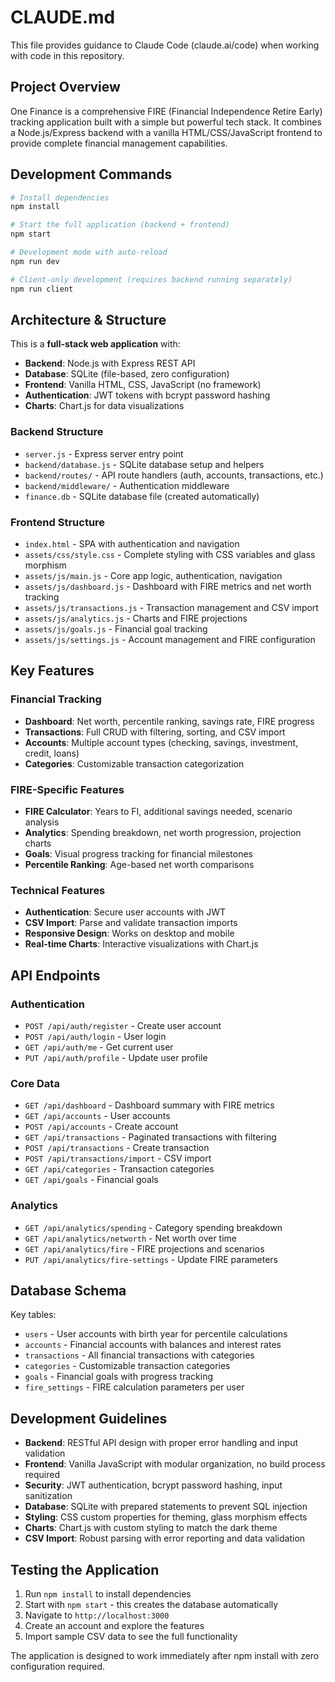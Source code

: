 # CLAUDE.md

This file provides guidance to Claude Code (claude.ai/code) when working with code in this repository.

## Project Overview

One Finance is a comprehensive FIRE (Financial Independence Retire Early) tracking application built with a simple but powerful tech stack. It combines a Node.js/Express backend with a vanilla HTML/CSS/JavaScript frontend to provide complete financial management capabilities.

## Development Commands

```bash
# Install dependencies
npm install

# Start the full application (backend + frontend)
npm start

# Development mode with auto-reload
npm run dev

# Client-only development (requires backend running separately)
npm run client
```

## Architecture & Structure

This is a **full-stack web application** with:
- **Backend**: Node.js with Express REST API
- **Database**: SQLite (file-based, zero configuration)
- **Frontend**: Vanilla HTML, CSS, JavaScript (no framework)
- **Authentication**: JWT tokens with bcrypt password hashing
- **Charts**: Chart.js for data visualizations

### Backend Structure
- `server.js` - Express server entry point
- `backend/database.js` - SQLite database setup and helpers
- `backend/routes/` - API route handlers (auth, accounts, transactions, etc.)
- `backend/middleware/` - Authentication middleware
- `finance.db` - SQLite database file (created automatically)

### Frontend Structure
- `index.html` - SPA with authentication and navigation
- `assets/css/style.css` - Complete styling with CSS variables and glass morphism
- `assets/js/main.js` - Core app logic, authentication, navigation
- `assets/js/dashboard.js` - Dashboard with FIRE metrics and net worth tracking
- `assets/js/transactions.js` - Transaction management and CSV import
- `assets/js/analytics.js` - Charts and FIRE projections
- `assets/js/goals.js` - Financial goal tracking
- `assets/js/settings.js` - Account management and FIRE configuration

## Key Features

### Financial Tracking
- **Dashboard**: Net worth, percentile ranking, savings rate, FIRE progress
- **Transactions**: Full CRUD with filtering, sorting, and CSV import
- **Accounts**: Multiple account types (checking, savings, investment, credit, loans)
- **Categories**: Customizable transaction categorization

### FIRE-Specific Features
- **FIRE Calculator**: Years to FI, additional savings needed, scenario analysis
- **Analytics**: Spending breakdown, net worth progression, projection charts
- **Goals**: Visual progress tracking for financial milestones
- **Percentile Ranking**: Age-based net worth comparisons

### Technical Features
- **Authentication**: Secure user accounts with JWT
- **CSV Import**: Parse and validate transaction imports
- **Responsive Design**: Works on desktop and mobile
- **Real-time Charts**: Interactive visualizations with Chart.js

## API Endpoints

### Authentication
- `POST /api/auth/register` - Create user account
- `POST /api/auth/login` - User login
- `GET /api/auth/me` - Get current user
- `PUT /api/auth/profile` - Update user profile

### Core Data
- `GET /api/dashboard` - Dashboard summary with FIRE metrics
- `GET /api/accounts` - User accounts
- `POST /api/accounts` - Create account
- `GET /api/transactions` - Paginated transactions with filtering
- `POST /api/transactions` - Create transaction
- `POST /api/transactions/import` - CSV import
- `GET /api/categories` - Transaction categories
- `GET /api/goals` - Financial goals

### Analytics
- `GET /api/analytics/spending` - Category spending breakdown
- `GET /api/analytics/networth` - Net worth over time
- `GET /api/analytics/fire` - FIRE projections and scenarios
- `PUT /api/analytics/fire-settings` - Update FIRE parameters

## Database Schema

Key tables:
- `users` - User accounts with birth year for percentile calculations
- `accounts` - Financial accounts with balances and interest rates
- `transactions` - All financial transactions with categories
- `categories` - Customizable transaction categories
- `goals` - Financial goals with progress tracking
- `fire_settings` - FIRE calculation parameters per user

## Development Guidelines

- **Backend**: RESTful API design with proper error handling and input validation
- **Frontend**: Vanilla JavaScript with modular organization, no build process required
- **Security**: JWT authentication, bcrypt password hashing, input sanitization
- **Database**: SQLite with prepared statements to prevent SQL injection
- **Styling**: CSS custom properties for theming, glass morphism effects
- **Charts**: Chart.js with custom styling to match the dark theme
- **CSV Import**: Robust parsing with error reporting and data validation

## Testing the Application

1. Run `npm install` to install dependencies
2. Start with `npm start` - this creates the database automatically
3. Navigate to `http://localhost:3000`
4. Create an account and explore the features
5. Import sample CSV data to see the full functionality

The application is designed to work immediately after npm install with zero configuration required.